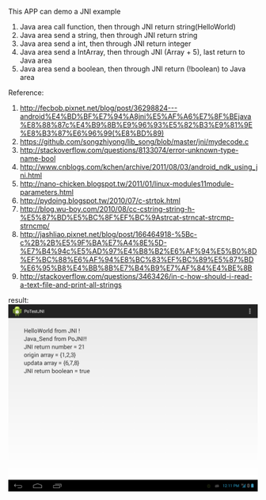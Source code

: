 This APP can demo a JNI example
1. Java area call function, then through JNI return string(HelloWorld)
2. Java area send a string, then through JNI return string
3. Java area send a int, then through JNI return integer
4. Java area send a IntArray, then through JNI (Array + 5), last return to Java area
5. Java area send a boolean, then through JNI return (!boolean) to Java area  

Reference:
1. http://fecbob.pixnet.net/blog/post/36298824---android%E4%BD%BF%E7%94%A8jni%E5%AF%A6%E7%8F%BEjava%E8%88%87c%E4%B9%8B%E9%96%93%E5%82%B3%E9%81%9E%E8%B3%87%E6%96%99(%E8%BD%89)
2. https://github.com/songzhiyong/lib_song/blob/master/jni/mydecode.c
3. http://stackoverflow.com/questions/8133074/error-unknown-type-name-bool
4. http://www.cnblogs.com/kchen/archive/2011/08/03/android_ndk_using_jni.html
5. http://nano-chicken.blogspot.tw/2011/01/linux-modules11module-parameters.html
6. http://pydoing.blogspot.tw/2010/07/c-strtok.html
7. http://blog.wu-boy.com/2010/08/cc-cstring-string-h-%E5%87%BD%E5%BC%8F%EF%BC%9Astrcat-strncat-strcmp-strncmp/
8. http://jashliao.pixnet.net/blog/post/166464918-%5Bc-c%2B%2B%E5%9F%BA%E7%A4%8E%5D-%E7%B4%94c%E5%AD%97%E4%B8%B2%E6%AF%94%E5%B0%8D%EF%BC%88%E6%AF%94%E8%BC%83%EF%BC%89%E5%87%BD%E6%95%B8%E4%BB%8B%E7%B4%B9%E7%AF%84%E4%BE%8B
9. http://stackoverflow.com/questions/3463426/in-c-how-should-i-read-a-text-file-and-print-all-strings

result:
![alt tag](https://github.com/showoowohs/Po_git/blob/PoTestJNI/PoTestJNI/result.png)